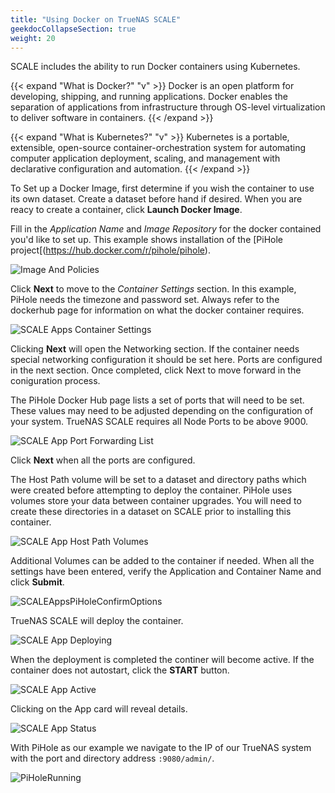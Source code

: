```yaml
---
title: "Using Docker on TrueNAS SCALE"
geekdocCollapseSection: true
weight: 20
---
```



SCALE includes the ability to run Docker containers using Kubernetes.

{{< expand "What is Docker?" "v" >}}
Docker is an open platform for developing, shipping, and running applications. Docker enables the separation of applications from infrastructure through OS-level virtualization to deliver software in containers.
{{< /expand >}}

{{< expand "What is Kubernetes?" "v" >}}
Kubernetes is a portable, extensible, open-source container-orchestration system for automating computer application deployment, scaling, and management with declarative configuration and automation.
{{< /expand >}}


To Set up a Docker Image, first determine if you wish the container to use its own dataset.  Create a dataset before hand if desired. When you are reacy to create a container, click **Launch Docker Image**.

Fill in the *Application Name* and *Image Repository* for the docker contained you'd like to set up.  This example shows installation of the [PiHole project[(https://hub.docker.com/r/pihole/pihole).

![Image And Policies](/images/SCALE/SCALEAppsPiHoleImageAndPolicies.png "Image And Policies")

Click **Next** to move to the *Container Settings* section. In this example, PiHole needs the timezone and password set.   Always refer to the dockerhub page for information on what the docker container requires.

![SCALE Apps Container Settings](/images/SCALE/SCALEAppsPiHoleContainerSettings.png "SCALE Apps Container Settings")

Clicking **Next** will open the Networking section. If the container needs special networking configuration it should be set here.  Ports are configured in the next section.  Once completed, click Next to move forward in the coniguration process.

The PiHole Docker Hub page lists a set of ports that will need to be set.  These values may need to be adjusted depending on the configuration of your system.  TrueNAS SCALE requires all Node Ports to be above 9000. 

![SCALE App Port Forwarding List](/images/SCALE/SCALEAppsPiHolePortForwardingList.png "SCALE App Port Forwarding List")

Click **Next** when all the ports are configured.

The Host Path volume will be set to a dataset and directory paths which were created before attempting to deploy the container. PiHole uses volumes store your data between container upgrades.  You will need to create these directories in a dataset on SCALE prior to installing this container.

![SCALE App Host Path Volumes](/images/SCALE/SCALEAppsPiHoleHostPathVolumes.png "SCALE App Host Path Volumes")

Additional Volumes can be added to the container if needed.
When all the settings have been entered, verify the Application and Container Name and click **Submit**. 

![SCALEAppsPiHoleConfirmOptions](/images/SCALE/SCALEAppsPiHoleConfirmOptions.png "SCALE Apps PiHole Confirm Options")

TrueNAS SCALE will deploy the container.

![SCALE App Deploying](/images/SCALE/SCALEAppsPiHoleDeploying.png "SCALE App Deploying")

When the deployment is completed the continer will become active.  If the container does not autostart, click the **START** button.

![SCALE App Active](/images/SCALE/AppsPiHoleActive.png "SCALE App Active")

Clicking on the App card will reveal details.

![SCALE App Status](/images/SCALE/AppsPiHoleStatus.png "SCALE App Status")

With PiHole as our example we navigate to the IP of our TrueNAS system with the port and directory address `:9080/admin/`.

![PiHoleRunning](/images/SCALE/AppsPiHoleRunning.png "PiHole Running")


